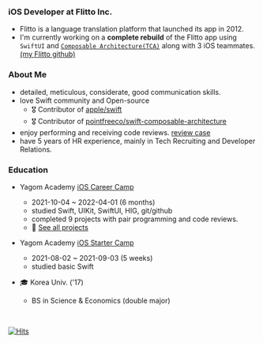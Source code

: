 ### iOS Developer at Flitto Inc.
- Flitto is a language translation platform that launched its app in 2012.
- I'm currently working on a **complete rebuild** of the Flitto app using `SwiftUI` and [`Composable Architecture(TCA)`](https://github.com/pointfreeco/swift-composable-architecture) along with 3 iOS teammates. [(my Flitto github)](https://github.com/jaeho-flitto)

### About Me
- detailed, meticulous, considerate, good communication skills.
- love Swift community and Open-source
  - 🎖 Contributor of [apple/swift](https://github.com/apple/swift/pulls?q=author%3AJager-yoo)
  - 🎖 Contributor of [pointfreeco/swift-composable-architecture](https://github.com/pointfreeco/swift-composable-architecture/pulls?q=author%3AJager-yoo)
- enjoy performing and receiving code reviews. [review case](https://github.com/yagom-academy/swift-starter-week3/pull/100)
- have 5 years of HR experience, mainly in Tech Recruiting and Developer Relations.

### Education

- Yagom Academy [iOS Career Camp](https://www.yagom-academy.kr/camp/career-starter)
  - 2021-10-04 ~ 2022-04-01 (6 months)
  - studied Swift, UIKit, SwiftUI, HIG, git/github
  - completed 9 projects with pair programming and code reviews.
  - 🎨 [See all projects](https://github.com/Jager-yoo/Jager-yoo/blob/main/Projects.md)

- Yagom Academy [iOS Starter Camp](https://www.yagom-academy.kr/camp/code-starter)
  - 2021-08-02 ~ 2021-09-03 (5 weeks)
  - studied basic Swift

- 🎓 Korea Univ. ('17)
  - BS in Science & Economics (double major)

<br>

[![Hits](https://hits.seeyoufarm.com/api/count/incr/badge.svg?url=https%3A%2F%2Fgithub.com%2FJager-yoo&count_bg=%2379C83D&title_bg=%23555555&icon=swift.svg&icon_color=%23E7E7E7&title=hits&edge_flat=false)](https://hits.seeyoufarm.com)
